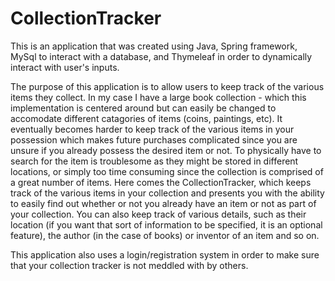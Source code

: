 # CollectionTracker

This is an application that was created using Java, Spring framework, MySql to interact with a database, and Thymeleaf in order to dynamically interact with user's inputs. 

The purpose of this application is to allow users to keep track of the various items they collect. In my case I have a large book collection - which this implementation is centered around but can easily be changed to accomodate different catagories of items (coins, paintings, etc). It eventually becomes harder to keep track of the various items in your possession which makes future purchases complicated since you are unsure if you already possess the desired item or not. To physically have to search for the item is troublesome as they might be stored in different locations, or simply too time consuming since the collection is comprised of a great number of items. Here comes the CollectionTracker, which keeps track of the various items in your collection and presents you with the ability to easily find out whether or not you already have an item or not as part of your collection. You can also keep track of various details, such as their location (if you want that sort of information to be specified, it is an optional feature), the author (in the case of books) or inventor of an item and so on. 

This application also uses a login/registration system in order to make sure that your collection tracker is not meddled with by others. 
